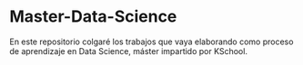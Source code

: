# Master-Data-Science
En este repositorio colgaré los trabajos que vaya elaborando como proceso de aprendizaje en Data Science, máster impartido por KSchool.
